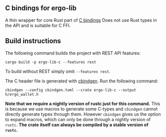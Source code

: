 ## C bindings for ergo-lib

A thin wrapper for core Rust part of [C bindings](../ergo-lib-c-core)
Does not use Rust types in the API and is suitable for C FFI.

## Build instructions

The following command builds the project with REST API features:

```
cargo build -p ergo-lib-c --features rest
```

To build without REST simply omit `--features rest`.

The C header file is generated with [cbindgen](https://github.com/eqrion/cbindgen). Run the following
command:
```
cbindgen --config cbindgen.toml --crate ergo-lib-c --output h/ergo_wallet.h
```
**Note that we require a nightly version of rustc just for this command.** This is because we use
macros to generate some C-types and `cbindgen` cannot directly generate types through them. However
`cbindgen` gives us the option to expand macros, which can only be done through a nightly version of
`rustc`. **The crate itself can always be compiled by a stable version of `rustc`.**